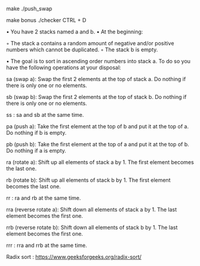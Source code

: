make
./push_swap <list to sort>

make bonus
./checker <list to sort>
<instructions>
CTRL + D

• You have 2 stacks named a and b.
• At the beginning:

◦ The stack a contains a random amount of negative and/or positive numbers
which cannot be duplicated.
◦ The stack b is empty.

• The goal is to sort in ascending order numbers into stack a. To do so you have the
following operations at your disposal:

sa (swap a): Swap the first 2 elements at the top of stack a.
Do nothing if there is only one or no elements.

sb (swap b): Swap the first 2 elements at the top of stack b.
Do nothing if there is only one or no elements.

ss : sa and sb at the same time.

pa (push a): Take the first element at the top of b and put it at the top of a.
Do nothing if b is empty.

pb (push b): Take the first element at the top of a and put it at the top of b.
Do nothing if a is empty.

ra (rotate a): Shift up all elements of stack a by 1.
The first element becomes the last one.

rb (rotate b): Shift up all elements of stack b by 1.
The first element becomes the last one.

rr : ra and rb at the same time.

rra (reverse rotate a): Shift down all elements of stack a by 1.
The last element becomes the first one.

rrb (reverse rotate b): Shift down all elements of stack b by 1.
The last element becomes the first one.

rrr : rra and rrb at the same time.

Radix sort : https://www.geeksforgeeks.org/radix-sort/
